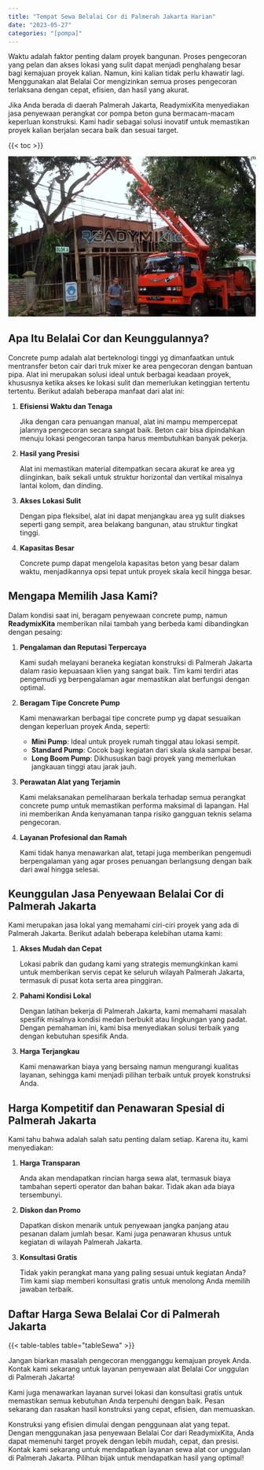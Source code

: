 ```yaml
---
title: "Tempat Sewa Belalai Cor di Palmerah Jakarta Harian"
date: "2023-05-27"
categories: "[pompa]"
---
```


Waktu adalah faktor penting dalam proyek bangunan. Proses pengecoran yang pelan dan akses lokasi yang sulit dapat menjadi penghalang besar bagi kemajuan proyek kalian. Namun, kini kalian tidak perlu khawatir lagi. Menggunakan alat Belalai Cor mengizinkan semua proses pengecoran terlaksana dengan cepat, efisien, dan hasil yang akurat.

Jika Anda berada di daerah Palmerah Jakarta, ReadymixKita menyediakan jasa penyewaan perangkat cor pompa beton guna bermacam-macam keperluan konstruksi. Kami hadir sebagai solusi inovatif untuk memastikan proyek kalian berjalan secara baik dan sesuai target.

{{< toc >}}

![Tempat Sewa Belalai Cor di Palmerah Jakarta Harian](/images/pompa/sewa-pompa-17.jpg)

## Apa Itu Belalai Cor dan Keunggulannya?

Concrete pump adalah alat berteknologi tinggi yg dimanfaatkan untuk mentransfer beton cair dari truk mixer ke area pengecoran dengan bantuan pipa. Alat ini merupakan solusi ideal untuk berbagai keadaan proyek, khususnya ketika akses ke lokasi sulit dan memerlukan ketinggian tertentu tertentu. Berikut adalah beberapa manfaat dari alat ini:

1. **Efisiensi Waktu dan Tenaga**

   Jika dengan cara penuangan manual, alat ini mampu mempercepat jalannya pengecoran secara sangat baik. Beton cair bisa dipindahkan menuju lokasi pengecoran tanpa harus membutuhkan banyak pekerja.

2. **Hasil yang Presisi**

   Alat ini memastikan material ditempatkan secara akurat ke area yg diinginkan, baik sekali untuk struktur horizontal dan vertikal misalnya lantai kolom, dan dinding.

3. **Akses Lokasi Sulit**

   Dengan pipa fleksibel, alat ini dapat menjangkau area yg sulit diakses seperti gang sempit, area belakang bangunan, atau struktur tingkat tinggi.

4. **Kapasitas Besar**

   Concrete pump dapat mengelola kapasitas beton yang besar dalam waktu, menjadikannya opsi tepat untuk proyek skala kecil hingga besar.

## Mengapa Memilih Jasa Kami?

Dalam kondisi saat ini, beragam penyewaan concrete pump, namun **ReadymixKita** memberikan nilai tambah yang berbeda kami dibandingkan dengan pesaing:

1. **Pengalaman dan Reputasi Terpercaya**

   Kami sudah melayani beraneka kegiatan konstruksi di Palmerah Jakarta dalam rasio kepuasaan klien yang sangat baik. Tim kami terdiri atas pengemudi yg berpengalaman agar memastikan alat berfungsi dengan optimal.

2. **Beragam Tipe Concrete Pump**

   Kami menawarkan berbagai tipe concrete pump yg dapat sesuaikan dengan keperluan proyek Anda, seperti:
   - **Mini Pump**: Ideal untuk proyek rumah tinggal atau lokasi sempit.
   - **Standard Pump**: Cocok bagi kegiatan dari skala skala sampai besar.
   - **Long Boom Pump**: Dikhususkan bagi proyek yang memerlukan jangkauan tinggi atau jarak jauh.

3. **Perawatan Alat yang Terjamin**

   Kami melaksanakan pemeliharaan berkala terhadap semua perangkat concrete pump untuk memastikan performa maksimal di lapangan. Hal ini memberikan Anda kenyamanan tanpa risiko gangguan teknis selama pengecoran.

4. **Layanan Profesional dan Ramah**

   Kami tidak hanya menawarkan alat, tetapi juga memberikan pengemudi berpengalaman yang agar proses penuangan berlangsung dengan baik dari awal hingga selesai.

## Keunggulan Jasa Penyewaan Belalai Cor di Palmerah Jakarta

Kami merupakan jasa lokal yang memahami ciri-ciri proyek yang ada di Palmerah Jakarta. Berikut adalah beberapa kelebihan utama kami:

1. **Akses Mudah dan Cepat**

   Lokasi pabrik dan gudang kami yang strategis memungkinkan kami untuk memberikan servis cepat ke seluruh wilayah Palmerah Jakarta, termasuk di pusat kota serta area pinggiran.

2. **Pahami Kondisi Lokal**

   Dengan latihan bekerja di Palmerah Jakarta, kami memahami masalah spesifik misalnya kondisi medan berbukit atau lingkungan yang padat. Dengan pemahaman ini, kami bisa menyediakan solusi terbaik yang dengan kebutuhan spesifik Anda.

3. **Harga Terjangkau**

   Kami menawarkan biaya yang bersaing namun mengurangi kualitas layanan, sehingga kami menjadi pilihan terbaik untuk proyek konstruksi Anda.

## Harga Kompetitif dan Penawaran Spesial di Palmerah Jakarta

Kami tahu bahwa adalah salah satu penting dalam setiap. Karena itu, kami menyediakan:

1. **Harga Transparan**

   Anda akan mendapatkan rincian harga sewa alat, termasuk biaya tambahan seperti operator dan bahan bakar. Tidak akan ada biaya tersembunyi.

2. **Diskon dan Promo**

   Dapatkan diskon menarik untuk penyewaan jangka panjang atau pesanan dalam jumlah besar. Kami juga penawaran khusus untuk kegiatan di wilayah Palmerah Jakarta.

3. **Konsultasi Gratis**

   Tidak yakin perangkat mana yang paling sesuai untuk kegiatan Anda? Tim kami siap memberi konsultasi gratis untuk menolong Anda memilih jawaban terbaik.

## Daftar Harga Sewa Belalai Cor di Palmerah Jakarta

{{< table-tables table="tableSewa" >}}

Jangan biarkan masalah pengecoran mengganggu kemajuan proyek Anda. Kontak kami sekarang untuk layanan penyewaan alat Belalai Cor unggulan di Palmerah Jakarta!

Kami juga menawarkan layanan survei lokasi dan konsultasi gratis untuk memastikan semua kebutuhan Anda terpenuhi dengan baik. Pesan sekarang dan rasakan hasil konstruksi yang cepat, efisien, dan memuaskan.

Konstruksi yang efisien dimulai dengan penggunaan alat yang tepat. Dengan menggunakan jasa penyewaan Belalai Cor dari ReadymixKita, Anda dapat memenuhi target proyek dengan lebih mudah, cepat, dan presisi. Kontak kami sekarang untuk mendapatkan layanan sewa alat cor unggulan di Palmerah Jakarta. Pilihan bijak untuk mendapatkan hasil yang optimal!